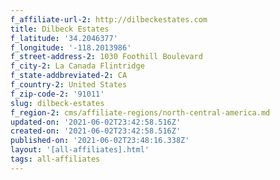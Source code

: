 ```yaml
---
f_affiliate-url-2: http://dilbeckestates.com
title: Dilbeck Estates
f_latitude: '34.2046377'
f_longitude: '-118.2013986'
f_street-address-2: 1030 Foothill Boulevard­
f_city-2: La Canada Flintridge­
f_state-addbreviated-2: CA­
f_country-2: United States
f_zip-code-2: '91011'
slug: dilbeck-estates
f_region-2: cms/affiliate-regions/north-central-america.md
updated-on: '2021-06-02T23:42:58.516Z'
created-on: '2021-06-02T23:42:58.516Z'
published-on: '2021-06-02T23:48:16.338Z'
layout: '[all-affiliates].html'
tags: all-affiliates
---
```



